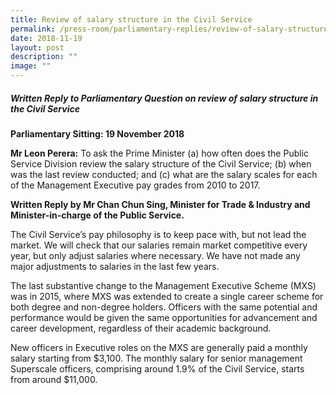 ```yaml
---
title: Review of salary structure in the Civil Service
permalink: /press-room/parliamentary-replies/review-of-salary-structure-in-the-civil-service/
date: 2018-11-19
layout: post
description: ""
image: ""
---
```

##### Written Reply to Parliamentary Question on review of salary structure in the Civil Service  
  
**Parliamentary Sitting: 19 November 2018**  
  
**Mr Leon Perera:** To ask the Prime Minister (a) how often does the Public Service Division review the salary structure of the Civil Service; (b) when was the last review conducted; and (c) what are the salary scales for each of the Management Executive pay grades from 2010 to 2017.  
  
**Written Reply by Mr Chan Chun Sing, Minister for Trade & Industry and Minister-in-charge of the Public Service.**  
  
The Civil Service’s pay philosophy is to keep pace with, but not lead the market. We will check that our salaries remain market competitive every year, but only adjust salaries where necessary. We have not made any major adjustments to salaries in the last few years.  
  
The last substantive change to the Management Executive Scheme (MXS) was in 2015, where MXS was extended to create a single career scheme for both degree and non-degree holders. Officers with the same potential and performance would be given the same opportunities for advancement and career development, regardless of their academic background.  
  
New officers in Executive roles on the MXS are generally paid a monthly salary starting from $3,100. The monthly salary for senior management Superscale officers, comprising around 1.9% of the Civil Service, starts from around $11,000.